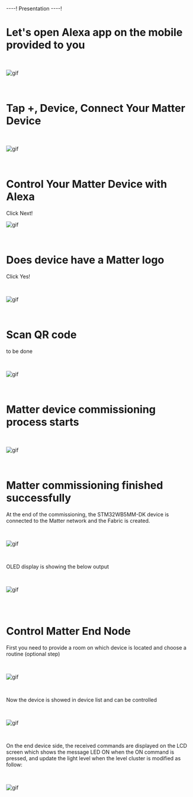 ----!
Presentation
----!



# Let's open Alexa app on the mobile provided to you

<br>

![gif](./img/bbbb.gif)

<br>


# Tap +, Device, Connect Your Matter Device
<br>

![gif](./img/eeee.gif)

<br>

# Control Your Matter Device with Alexa

Click Next!
<br>

![gif](./img/ffff.gif)

<br>


# Does device have a Matter logo

Click Yes!

<br>

![gif](./img/gggg.gif)

<br>


# Scan QR code

to be done

<br>

![gif](./img/55555.gif)

<br>




# Matter device commissioning process starts

<br>

![gif](./img/iiii.gif)

<br>

# Matter commissioning finished successfully

At the end of the commissioning, the STM32WB5MM-DK device is connected to the Matter network and the Fabric is created.


<br>

![gif](./img/llll.gif)

<br>

OLED display is showing the below output

<br>

![gif](./img/67.png)

<br>


<br>



# Control Matter End Node

First you need to provide a room on which device is located and choose a routine (optional step)

<br>

![gif](./img/mmmm.gif)

<br>


Now the device is showed in device list and can be controlled


<br>

![gif](./img/88888.gif)

<br>

On the end device side, the received commands are displayed on the LCD screen which shows the message LED ON when the ON command is pressed, and update the light level when the level cluster is modified as follow:


<br>

![gif](./img/69.png)

<br>

